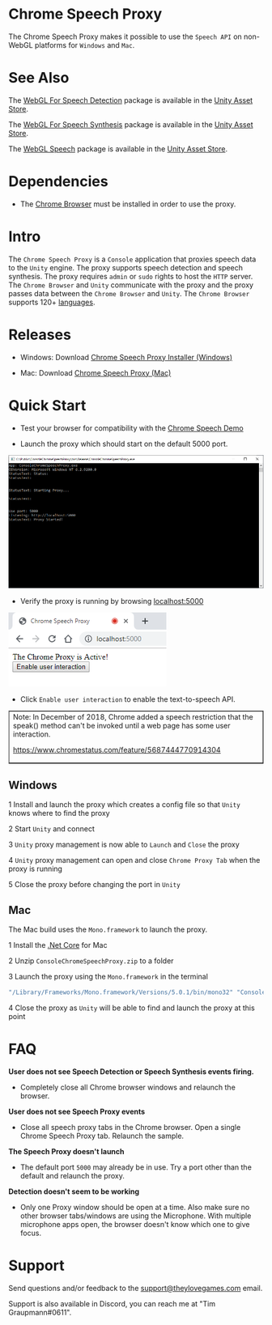 # Chrome Speech Proxy

The Chrome Speech Proxy makes it possible to use the `Speech API` on non-WebGL platforms for `Windows` and `Mac`.

# See Also

The [WebGL For Speech Detection](https://github.com/tgraupmann/UnityWebGLSpeechDetection) package is available in the [Unity Asset Store](https://www.assetstore.unity3d.com/en/#!/content/81076).

The [WebGL For Speech Synthesis](https://github.com/tgraupmann/UnityWebGLSpeechSynthesis) package is available in the [Unity Asset Store](https://www.assetstore.unity3d.com/en/#!/content/81861).

The [WebGL Speech](https://github.com/tgraupmann/UnityWebGLSpeech) package is available in the [Unity Asset Store](https://assetstore.unity.com/packages/tools/audio/webgl-speech-105831).

# Dependencies

* The [Chrome Browser](https://www.google.com/chrome/) must be installed in order to use the proxy.

# Intro

The `Chrome Speech Proxy` is a `Console` application that proxies speech data to the `Unity` engine.
The proxy supports speech detection and speech synthesis.
The proxy requires `admin` or `sudo` rights to host the `HTTP` server.
The `Chrome Browser` and `Unity` communicate with the proxy and the proxy passes data between the `Chrome Browser` and `Unity`.
The `Chrome Browser` supports 120+ [languages](https://cloud.google.com/speech-to-text/docs/languages).

# Releases

* Windows: Download [Chrome Speech Proxy Installer (Windows)](https://github.com/tgraupmann/ConsoleChromeSpeechProxy/releases/tag/1.0)

* Mac: Download [Chrome Speech Proxy (Mac)](https://github.com/tgraupmann/ConsoleChromeSpeechProxy/releases/tag/1.0-Mac)

# Quick Start

* Test your browser for compatibility with the [Chrome Speech Demo](https://www.google.com/intl/en/chrome/demos/speech.html)

* Launch the proxy which should start on the default 5000 port.

![image_1](images/image_1.png)

* Verify the proxy is running by browsing [localhost:5000](http://localhost:5000)

![image_2](images/image_2.png)

* Click `Enable user interaction` to enable the text-to-speech API.

<table border="1"><tr><td>
Note: In December of 2018, Chrome added a speech restriction that the speak() method can't be invoked until a web page has some user interaction.

https://www.chromestatus.com/feature/5687444770914304
</td></tr></table>


## Windows

1 Install and launch the proxy which creates a config file so that `Unity` knows where to find the proxy

2 Start `Unity` and connect

3 `Unity` proxy management is now able to `Launch` and `Close` the proxy

4 `Unity` proxy management can open and close `Chrome Proxy Tab` when the proxy is running

5 Close the proxy before changing the port in `Unity`

## Mac

The Mac build uses the `Mono.framework` to launch the proxy.

1 Install the [.Net Core](https://www.microsoft.com/net/core) for Mac

2 Unzip `ConsoleChromeSpeechProxy.zip` to a folder

3 Launch the proxy using the `Mono.framework` in the terminal

```bash
"/Library/Frameworks/Mono.framework/Versions/5.0.1/bin/mono32" "ConsoleChromeSpeechProxy.exe"
```

4 Close the proxy as `Unity` will be able to find and launch the proxy at this point

# FAQ

**User does not see Speech Detection or Speech Synthesis events firing.**

* Completely close all Chrome browser windows and relaunch the browser.

**User does not see Speech Proxy events**

* Close all speech proxy tabs in the Chrome browser. Open a single Chrome Speech Proxy tab. Relaunch the sample.

**The Speech Proxy doesn't launch**

* The default port `5000` may already be in use. Try a port other than the default and relaunch the proxy.

**Detection doesn't seem to be working**

* Only one Proxy window should be open at a time. Also make sure no other browser tabs/windows are using the Microphone. With multiple microphone apps open, the browser doesn't know which one to give focus. 

# Support

Send questions and/or feedback to the support@theylovegames.com email.

Support is also available in Discord, you can reach me at "Tim Graupmann#0611".
